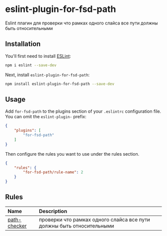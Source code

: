 # eslint-plugin-for-fsd-path

Eslint плагин для проверки что рамках одного слайса все пути должны быть относительными 

## Installation

You'll first need to install [ESLint](https://eslint.org/):

```sh
npm i eslint --save-dev
```

Next, install `eslint-plugin-for-fsd-path`:

```sh
npm install eslint-plugin-for-fsd-path --save-dev
```

## Usage

Add `for-fsd-path` to the plugins section of your `.eslintrc` configuration file. You can omit the `eslint-plugin-` prefix:

```json
{
    "plugins": [
        "for-fsd-path"
    ]
}
```


Then configure the rules you want to use under the rules section.

```json
{
    "rules": {
        "for-fsd-path/rule-name": 2
    }
}
```

## Rules

<!-- begin auto-generated rules list -->

| Name                                       | Description |
| :----------------------------------------- |:------------|
| [path-checker](docs/rules/path-checker.md) |     проверки что рамках одного слайса все пути должны быть относительными    |

<!-- end auto-generated rules list -->


